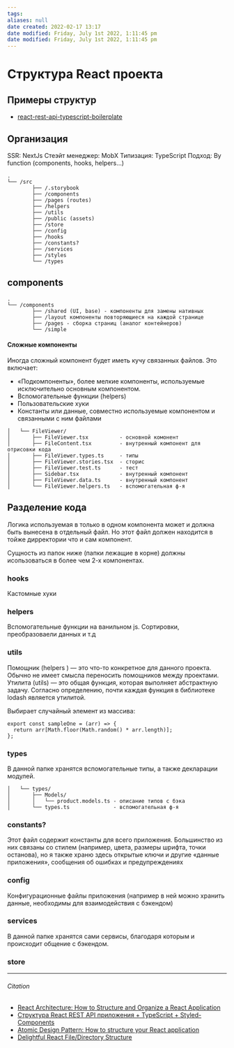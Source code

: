 ```yaml
---
tags: 
aliases: null
date created: 2022-02-17 13:17
date modified: Friday, July 1st 2022, 1:11:45 pm
date modified: Friday, July 1st 2022, 1:11:45 pm
---
```


# Структура React проекта

## Примеры структур

- [react-rest-api-typescript-boilerplate](https://github.com/gduke3/react-rest-api-typescript-boilerplate)

## Организация

SSR: NextJs
Стеэйт менеджер: MobX
Типизация: TypeScript
Подход: By function (components, hooks, helpers…)


```
.
└── /src
		├── /.storybook
		├── /components
		├── /pages (routes)
		├── /helpers
		├── /utils
		├── /public (assets)
		├── /store
		├── /config
		├── /hooks
		├── /constants?
		├── /services
		├── /styles
		└── /types
```

## components
```
.
└── /components
		├── /shared (UI, base) - компоненты для замены нативных
		├── /layout компоненты повторяющиеся на каждой странице
		├── /pages - сборка страниц (аналог контейнеров)
		└── /simple 
```

#### Сложные компоненты

Иногда сложный компонент будет иметь кучу связанных файлов. Это включает:

- «Подкомпоненты», более мелкие компоненты, используемые исключительно основным компонентом.
- Вспомогательные функции (helpers)
- Пользовательские хуки
- Константы или данные, совместно используемые компонентом и связанными с ним файлами

```
│   └── FileViewer/
│       ├── FileViewer.tsx 			- основной комонент
│       ├── FileContent.tsx 		- внутренный компонент для отрисовки кода
│       ├── FileViewer.types.ts 	- типы 
│       ├── FileViewer.stories.tsx 	- сторис
│       ├── FileViewer.test.ts 		- тест
│       ├── Sidebar.tsx 			- внутренный компонент 
│       ├── FileViewer.data.ts 		- внутренный компонент 
│       └── FileViewer.helpers.ts 	- вспомогательная ф-я

```


## Разделение кода

Логика используемая в только в одном компонента может и должна быть вынесена в отдельный файл. Но этот файл должен находится в тойже дирректории что и сам компонент.

Сущность из папок ниже (папки лежащие в корне) должны исопьзоваться в более чем 2-х компонентах.

### hooks

Кастомные хуки

### helpers

Вспомогательные функции на ванильном js. Сортировки, преобразоваели данных и т.д

### utils

Помощник (helpers ) — это что-то конкретное для данного проекта. Обычно не имеет смысла переносить помощников между проектами. Утилита (utils) — это общая функция, которая выполняет абстрактную задачу. Согласно определению, почти каждая функция в библиотеке lodash является утилитой.

Выбирает случайный элемент из массива:

```
export const sampleOne = (arr) => {
  return arr[Math.floor(Math.random() * arr.length)];
};
```


### types

В данной папке хранятся вспомогательные типы, а также декларации модулей.

```
│   └── types/
│       ├── Models/ 			
│ 		│	└── product.models.ts - описание типов с бэка
│       └── types.ts 			  - вспомогательная ф-я

```


### constants?

 Этот файл содержит константы для всего приложения. Большинство из них связаны со стилем (например, цвета, размеры шрифта, точки останова), но я также храню здесь открытые ключи и другие «данные приложения», сообщения об ошибках и предупреждениях
 

### config

Конфигурационные файлы приложения (например в ней можно хранить данные, необходимы для взаимодействия с бэкендом)

### services

В данной папке хранятся сами сервисы, благодаря которым и происходит общение с бэкендом.

### store


---

###### Citation

- [React Architecture: How to Structure and Organize a React Application](https://www.taniarascia.com/react-architecture-directory-structure/)
- [Структура React REST API приложения + TypeScript + Styled-Components](https://vc.ru/u/758273-nikita-osin/220656-struktura-react-rest-api-prilozheniya-typescript-styled-components)
- [Atomic Design Pattern: How to structure your React application](https://medium.com/@janelle.wg/atomic-design-pattern-how-to-structure-your-react-application-2bb4d9ca5f97)
- [Delightful React File/Directory Structure](https://www.joshwcomeau.com/react/file-structure/#introduction)
